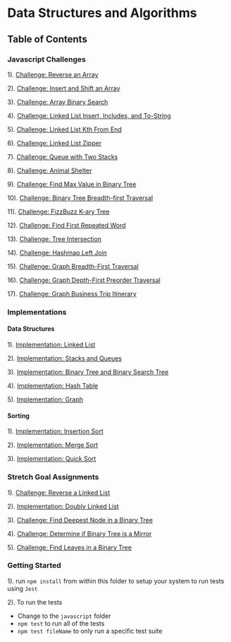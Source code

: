 # Data Structures and Algorithms

## Table of Contents

### Javascript Challenges

1). [Challenge: Reverse an Array](./javascript/array-reverse/README.md)  

2). [Challenge: Insert and Shift an Array](./javascript/array-insert-shift/README.md)  

3). [Challenge: Array Binary Search](./javascript/array-binary-search/README.md)  

4). [Challenge: Linked List Insert, Includes, and To-String](./javascript/linked-list/README.md)    

5). [Challenge: Linked List Kth From End](./javascript/linked-list/README.md)    

6). [Challenge: Linked List Zipper](./javascript/linked-list/README.md)  

7). [Challenge: Queue with Two Stacks](./javascript/stacks-queues/README.md)  

8). [Challenge: Animal Shelter](./javascript/stacks-queues/README.md)  

9). [Challenge: Find Max Value in Binary Tree](./javascript/trees/README.md) 

10). [Challenge: Binary Tree Breadth-first Traversal](./javascript/trees/README.md) 

11). [Challenge: FizzBuzz K-ary Tree](./javascript/trees/README.md)   

12). [Challenge: Find First Repeated Word](./javascript/repeated-word/README.md)  

13). [Challenge: Tree Intersection](./javascript/tree-intersection/README.md)  

14). [Challenge: Hashmap Left Join](./javascript/left-join/README.md) 

15). [Challenge: Graph Breadth-First Traversal](./javascript/graph/README.md)  

16). [Challenge: Graph Depth-First Preorder Traversal](./javascript/graph/README.md)  

17). [Challenge: Graph Business Trip Itinerary](./javascript/graph-business-trip/README.md)  
   

### Implementations

#### Data Structures

1). [Implementation: Linked List](./javascript/linked-list/README.md)  

2). [Implementation: Stacks and Queues](./javascript/stacks-queues/README.md) 

3). [Implementation: Binary Tree and Binary Search Tree](./javascript/trees/README.md) 

4). [Implementation: Hash Table](./javascript/hash-table/README.md)   

5). [Implementation: Graph](./javascript/graph/README.md) 

#### Sorting

1). [Implementation: Insertion Sort](./javascript/insert-sort/README.md) 

2). [Implementation: Merge Sort](./javascript/merge-sort/README.md)   

3). [Implementation: Quick Sort](./javascript/quick-sort/README.md)  

### Stretch Goal Assignments

1). [Challenge: Reverse a Linked List](./javascript/reverse-linked-list/README.md) 

2). [Implementation: Doubly Linked List](./javascript/doubly-linked-list/README.md)   

3). [Challenge: Find Deepest Node in a Binary Tree](./javascript/deepest-node-BT/README.md)

4). [Challenge: Determine if Binary Tree is a Mirror](./javascript/mirror-binary-tree/README.md)

5). [Challenge: Find Leaves in a Binary Tree](./javascript/leaves-binary-tree/README.md)


### Getting Started

1). run `npm install` from within this folder to setup your system to run tests using `Jest`

2). To run the tests

  - Change to the `javascript` folder
  - `npm test` to run all of the tests
  - `npm test fileName` to only run a specific test suite
